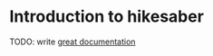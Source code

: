 # Introduction to hikesaber

TODO: write [great documentation](http://jacobian.org/writing/what-to-write/)
